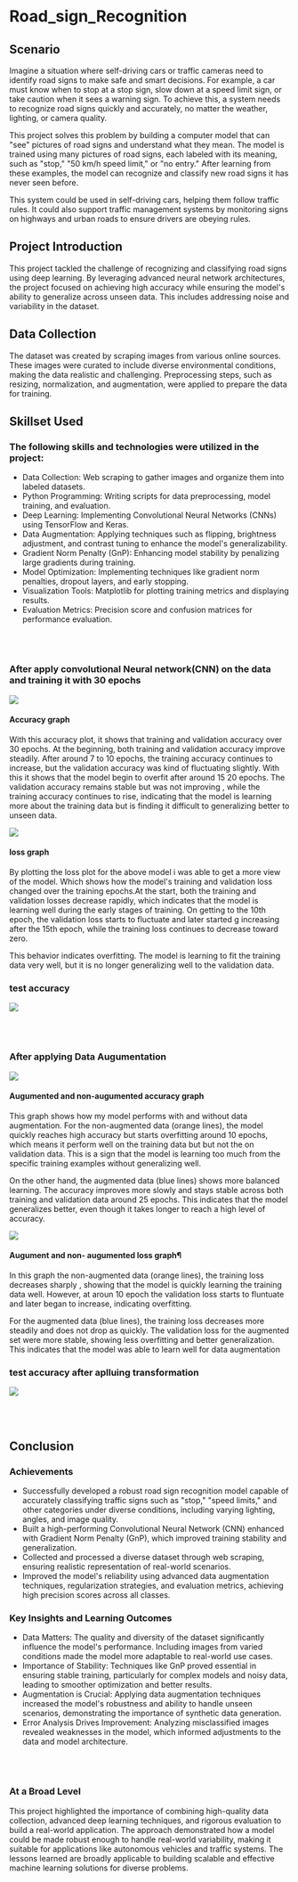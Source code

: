 # Road_sign_Recognition


## Scenario

Imagine a situation where self-driving cars or traffic cameras need to identify road signs to make safe and smart decisions. For example, a car must know when to stop at a stop sign, slow down at a speed limit sign, or take caution when it sees a warning sign. To achieve this, a system needs to recognize road signs quickly and accurately, no matter the weather, lighting, or camera quality.

This project solves this problem by building a computer model that can "see" pictures of road signs and understand what they mean. The model is trained using many pictures of road signs, each labeled with its meaning, such as "stop," "50 km/h speed limit," or "no entry." After learning from these examples, the model can recognize and classify new road signs it has never seen before.

This system could be used in self-driving cars, helping them follow traffic rules. It could also support traffic management systems by monitoring signs on highways and urban roads to ensure drivers are obeying rules.


## Project Introduction
This project tackled the challenge of recognizing and classifying road signs using deep learning. By leveraging advanced neural network architectures, the project focused on achieving high accuracy while ensuring the model's ability to generalize across unseen data. This includes addressing noise and variability in the dataset.

## Data Collection
The dataset was created by scraping images from various online sources. These images were curated to include diverse environmental conditions, making the data realistic and challenging. Preprocessing steps, such as resizing, normalization, and augmentation, were applied to prepare the data for training.



## Skillset Used
### The following skills and technologies were utilized in the project:
- Data Collection: Web scraping to gather images and organize them into labeled datasets.
- Python Programming: Writing scripts for data preprocessing, model training, and evaluation.
- Deep Learning: Implementing Convolutional Neural Networks (CNNs) using TensorFlow and Keras.
- Data Augmentation: Applying techniques such as flipping, brightness adjustment, and contrast tuning to enhance the model's generalizability.
- Gradient Norm Penalty (GnP): Enhancing model stability by penalizing large gradients during training.
- Model Optimization: Implementing techniques like gradient norm penalties, dropout layers, and early stopping.
- Visualization Tools: Matplotlib for plotting training metrics and displaying results.
- Evaluation Metrics: Precision score and confusion matrices for performance evaluation.




<br><br>

### After apply convolutional Neural network(CNN) on the data and training it with 30 epochs

![](images/1.png)

#### Accuracy graph
With this accuracy plot, it shows that training and validation accuracy over 30 epochs. At the beginning, both training and validation accuracy improve steadily. After around 7 to 10 epochs, the training accuracy continues to increase, but the validation accuracy was kind of fluctuating slightly. With this it shows that the model begin to overfit after around 15 20 epochs. The validation accuracy remains stable but was not improving , while the training accuracy continues to rise, indicating that the model is learning more about the training data but is finding it difficult to generalizing better to unseen data.

![](images/2.png)
#### loss graph
By plotting the loss plot for the above model i was able to get a more view of the model. Which shows how the model's training and validation loss changed over the training epochs.At the start, both the training and validation losses decrease rapidly, which indicates that the model is learning well during the early stages of training. On getting to the 10th epoch, the validation loss starts to fluctuate and later started g increasing after the 15th epoch, while the training loss continues to decrease toward zero.

This behavior indicates overfitting. The model is learning to fit the training data very well, but it is no longer generalizing well to the validation data.


### test accuracy
![](images/5.png)


<br><br>

### After applying Data Augumentation

![](images/3.png)

#### Augumented and non-augumented accuracy graph

This graph shows how my model performs with and without data augmentation. For the non-augmented data (orange lines), the model quickly reaches high accuracy but starts overfitting around 10 epochs, which means it perform well on the training data but but not the on validation data. This is a sign that the model is learning too much from the specific training examples without generalizing well.

On the other hand, the augmented data (blue lines) shows more balanced learning. The accuracy improves more slowly and stays stable across both training and validation data around 25 epochs. This indicates that the model generalizes better, even though it takes longer to reach a high level of accuracy.


![](images/4.png)

#### Augument and non- augumented loss graph¶
In this graph the non-augmented data (orange lines), the training loss decreases sharply , showing that the model is quickly learning the training data well. However, at aroun 10 epoch the validation loss starts to fluntuate and later began to increase, indicating overfitting.

For the augmented data (blue lines), the training loss decreases more steadily and does not drop as quickly. The validation loss for the augmented set were more stable, showing less overfitting and better generalization. This indicates that the model was able to learn well for data augmentation


### test accuracy after aplluing transformation
![](images/6.png)


<br><br>

## Conclusion
### Achievements
- Successfully developed a robust road sign recognition model capable of accurately classifying traffic signs such as "stop," "speed limits," and other categories under diverse conditions, including varying lighting, angles, and image quality.
- Built a high-performing Convolutional Neural Network (CNN) enhanced with Gradient Norm Penalty (GnP), which improved training stability and generalization.
- Collected and processed a diverse dataset through web scraping, ensuring realistic representation of real-world scenarios.
- Improved the model's reliability using advanced data augmentation techniques, regularization strategies, and evaluation metrics, achieving high precision scores across all classes.



### Key Insights and Learning Outcomes
- Data Matters: The quality and diversity of the dataset significantly influence the model's performance. Including images from varied conditions made the model more adaptable to real-world use cases.
- Importance of Stability: Techniques like GnP proved essential in ensuring stable training, particularly for complex models and noisy data, leading to smoother optimization and better results.
- Augmentation is Crucial: Applying data augmentation techniques increased the model's robustness and ability to handle unseen scenarios, demonstrating the importance of synthetic data generation.
- Error Analysis Drives Improvement: Analyzing misclassified images revealed weaknesses in the model, which informed adjustments to the data and model architecture.

<br><br>

### At a Broad Level
This project highlighted the importance of combining high-quality data collection, advanced deep learning techniques, and rigorous evaluation to build a real-world application. The approach demonstrated how a model could be made robust enough to handle real-world variability, making it suitable for applications like autonomous vehicles and traffic systems. The lessons learned are broadly applicable to building scalable and effective machine learning solutions for diverse problems.



